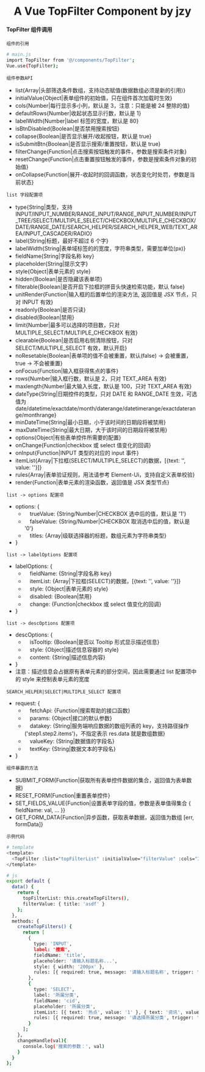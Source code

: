 <h1 align="center">
  A Vue TopFilter Component by jzy
</h1>

#### TopFilter 组件调用

`组件的引用`

```bash
# main.js
import TopFilter from '@/components/TopFilter';
Vue.use(TopFilter);
```

`组件参数API`

- list{Array|头部筛选条件数组，支持动态赋值(数据数组必须是新的引用)}
- initialValue{Object|表单组件的初始值，只在组件首次加载时生效}
- cols{Number|每行显示多小列，默认是 3，注意：只能是被 24 整除的值}
- defaultRows{Number|收起状态显示行数，默认是 1}
- labelWidth{Number|label 标签的宽度，默认是 80}
- isBtnDisabled{Boolean|是否禁用搜索按钮}
- collapse{Boolean|是否显示展开/收起按钮，默认是 true}
- isSubmitBtn{Boolean|是否显示搜索/重置按钮，默认是 true}
- filterChange{Function|点击搜索按钮触发的事件，参数是搜索条件对象}
- resetChange{Function|点击重置按钮触发的事件，参数是搜索条件对象的初始值}
- onCollapse{Function|展开-收起时的回调函数，状态变化时处罚，参数是当前状态}

`list 字段配置项`

- type{String|类型，支持 INPUT/INPUT_NUMBER/RANGE_INPUT/RANGE_INPUT_NUMBER/INPUT_TREE/SELECT/MULTIPLE_SELECT/CHECKBOX/MULTIPLE_CHECKBOX/DATE/RANGE_DATE/SEARCH_HELPER/SEARCH_HELPER_WEB/TEXT_AREA/INPUT_CASCADER/RADIO}
- label{String|标题，最好不超过 6 个字}
- labelWidth{String|表单域标签的的宽度，字符串类型，需要加单位(px)}
- fieldName{String|字段名称 key}
- placeholder{String|提示文字}
- style{Object|表单元素的 style}
- hidden{Boolean|是否隐藏该表单项}
- filterable{Boolean|是否开启下拉框的拼音头快速检索功能，默认 false}
- unitRender{Function|输入框的后置单位的渲染方法, 返回值是 JSX 节点，只对 INPUT 有效}
- readonly{Boolean|是否只读}
- disabled{Boolean|禁用}
- limit{Number|最多可以选择的项目数，只对 MULTIPLE_SELECT/MULTIPLE_CHECKBOX 有效}
- clearable{Boolean|是否启用右侧清除按钮，只对 SELECT/MULTIPLE_SELECT 有效，默认开启}
- noResetable{Boolean|表单项的值不会被重置，默认(false) -> 会被重置，true -> 不会被重置}
- onFocus{Function|输入框获得焦点的事件}
- rows{Number|输入框行数，默认是 2，只对 TEXT_AREA 有效}
- maxlength{Number|最大输入长度，默认是 100，只对 TEXT_AREA 有效}
- dateType{String|日期控件的类型，只对 DATE 和 RANGE_DATE 生效，可选值为 date/datetime/exactdate/month/daterange/datetimerange/exactdaterange/monthrange}
- minDateTime{String|最小日期，小于该时间的日期段将被禁用}
- maxDateTime{String|最大日期，大于该时间的日期段将被禁用}
- options{Object|有些表单控件所需要的配置}
- onChange{Function|checkbox 或 select 值变化的回调}
- onInput{Function|INPUT 类型的对应的 input 事件}
- itemList{Array|下拉框(SELECT/MULTIPLE_SELECT)的数据，[{text: '', value: ''}]}
- rules{Array|表单验证规则，用法请参考 Element-Ui，支持自定义表单校验}
- render{Function|表单元素的渲染函数，返回值是 JSX 类型节点}

`list -> options 配置项`

- options: {
  - &emsp;trueValue: {String/Number|CHECKBOX 选中后的值，默认是 '1'}
  - &emsp;falseValue: {String/Number|CHECKBOX 取消选中后的值，默认是 '0'}
  - &emsp;titles: {Array|级联选择器的标题，数组元素为字符串类型}
- }

`list -> labelOptions 配置项`

- labelOptions: {
  - &emsp;fieldName: {String|字段名称 key}
  - &emsp;itemList: {Array|下拉框(SELECT)的数据，[{text: '', value: ''}]}
  - &emsp;style: {Object|表单元素的 style}
  - &emsp;disabled: {Boolean|禁用}
  - &emsp;change: {Function|checkbox 或 select 值变化的回调}
- }

`list -> descOptions 配置项`

- descOptions: {
  - &emsp;isTooltip: {Boolean|是否以 Tooltip 形式显示描述信息}
  - &emsp;style: {Object|描述信息容器的 style}
  - &emsp;content: {String|描述信息内容}
- }
- 注意：描述信息会占据原有表单元素的部分空间，因此需要通过 list 配置项中的 style 来控制表单元素的宽度

`SEARCH_HELPER|SELECT|MULTIPLE_SELECT 配置项`

- request: {
  - &emsp;fetchApi: {Function|搜索帮助的接口函数}
  - &emsp;params: {Object|接口的默认参数}
  - &emsp;datakey: {String|服务端响应数据的数组列表的 key，支持路径操作('step1.step2.items')，不指定表示 res.data 就是数组数据}
  - &emsp;valueKey: {String|数据值的字段名}
  - &emsp;textKey: {String|数据文本的字段名}
- }

`组件暴露的方法`

- SUBMIT_FORM{Function|获取所有表单控件数据的集合，返回值为表单数据}
- RESET_FORM{Function|重置表单控件}
- SET_FIELDS_VALUE{Function|设置表单字段的值，参数是表单值得集合 { fieldName: val, ... }}
- GET_FORM_DATA{Function|异步函数，获取表单数据，返回值为数组 [err, formData]}

`示例代码`

```bash
# template
<template>
  <TopFilter :list="topFilterList" :initialValue="filterValue" :cols="3" @filterChange="changeHandle"></TopFilter>
</template>

# js
export default {
  data() {
    return {
      topFilterList: this.createTopFilters(),
      filterValue: { title: 'asdf' }
    };
  },
  methods: {
    createTopFilters() {
      return [
        {
          type: 'INPUT',
          label: '搜索',
          fieldName: 'title',
          placeholder: '请输入标题名称...',
          style: { width: '200px' },
          rules: [{ required: true, message: '请输入标题名称', trigger: 'blur' }, { min: 3, max: 5, message: '长度在 3 到 5 个字符', trigger: 'blur' }]
        },
        {
          type: 'SELECT',
          label: '所属分类',
          fieldName: 'cid',
          placeholder: '所属分类',
          itemList: [{ text: '热点', value: '1' }, { text: '资讯', value: '2' }],
          rules: [{ required: true, message: '请选择所属分类', trigger: 'change' }]
        }
      ];
    },
    changeHandle(val){
      console.log('搜索的参数：', val)
    }
  }
};
```
